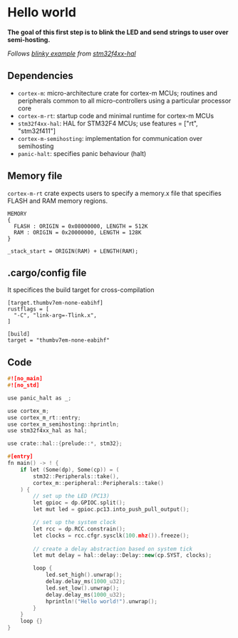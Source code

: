 # Hello world

**The goal of this first step is to blink the LED and send strings to user over semi-hosting.**

*Follows [blinky example](https://github.com/stm32-rs/stm32f4xx-hal/blob/master/examples/delay-blinky.rs) from [stm32f4xx-hal](https://github.com/stm32-rs/stm32f4xx-hal)*

## Dependencies

* `cortex-m`: micro-architecture crate for cortex-m MCUs; routines and peripherals common to all micro-controllers using a 
particular processor core
* `cortex-m-rt`: startup code and minimal runtime for cortex-m MCUs
* `stm32f4xx-hal`: HAL for STM32F4 MCUs; use features = ["rt", "stm32f411"]
* `cortex-m-semihosting`: implementation for communication over semihosting
* `panic-halt`: specifies panic behaviour (halt)

## Memory file

`cortex-m-rt` crate expects users to specify a memory.x file that specifies FLASH and
 RAM memory regions.

```
MEMORY
{
  FLASH : ORIGIN = 0x08000000, LENGTH = 512K 
  RAM : ORIGIN = 0x20000000, LENGTH = 128K
}

_stack_start = ORIGIN(RAM) + LENGTH(RAM);
```

## .cargo/config file

It specifices the build target for cross-compilation

```
[target.thumbv7em-none-eabihf]
rustflags = [
  "-C", "link-arg=-Tlink.x",
]

[build]
target = "thumbv7em-none-eabihf"
```

## Code

```C++
#![no_main]
#![no_std]

use panic_halt as _;

use cortex_m;
use cortex_m_rt::entry;
use cortex_m_semihosting::hprintln;
use stm32f4xx_hal as hal;

use crate::hal::{prelude::*, stm32};

#[entry]
fn main() -> ! {
    if let (Some(dp), Some(cp)) = (
        stm32::Peripherals::take(),
        cortex_m::peripheral::Peripherals::take()
    ) {
        // set up the LED (PC13)
        let gpioc = dp.GPIOC.split();
        let mut led = gpioc.pc13.into_push_pull_output();

        // set up the system clock
        let rcc = dp.RCC.constrain();
        let clocks = rcc.cfgr.sysclk(100.mhz()).freeze();
        
        // create a delay abstraction based on system tick
        let mut delay = hal::delay::Delay::new(cp.SYST, clocks);

        loop {
            led.set_high().unwrap();
            delay.delay_ms(1000_u32);
            led.set_low().unwrap();
            delay.delay_ms(1000_u32);
            hprintln!("Hello world!").unwrap();
        }
    }
    loop {}
}

```